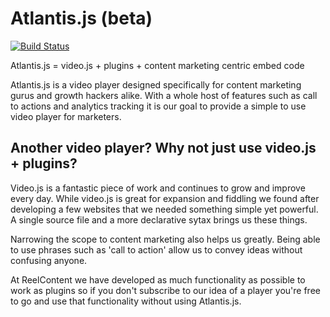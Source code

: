Atlantis.js (beta)
==================

[![Build Status](https://travis-ci.org/Axonn/Atlantis.js.png?branch=master)](https://travis-ci.org/Axonn/Atlantis.js)

Atlantis.js = video.js + plugins + content marketing centric embed code

Atlantis.js is a video player designed specifically for content marketing gurus and growth hackers alike. With a whole host of features such as call to actions and analytics tracking it is our goal to provide a simple to use video player for marketers.

Another video player? Why not just use video.js + plugins?
----------------------------------------------------------

Video.js is a fantastic piece of work and continues to grow and improve every day. While video.js is great for expansion and fiddling we found after developing a few websites that we needed something simple yet powerful. A single source file and a more declarative sytax brings us these things.

Narrowing the scope to content marketing also helps us greatly. Being able to use phrases such as 'call to action' allow us to convey ideas without confusing anyone.

At ReelContent we have developed as much functionality as possible to work as plugins so if you don't subscribe to our idea of a player you're free to go and use that functionality without using Atlantis.js.